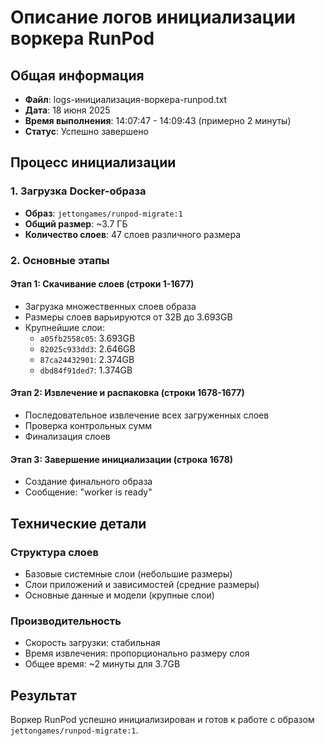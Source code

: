 # Описание логов инициализации воркера RunPod

## Общая информация
- **Файл**: logs-инициализация-воркера-runpod.txt
- **Дата**: 18 июня 2025
- **Время выполнения**: 14:07:47 - 14:09:43 (примерно 2 минуты)
- **Статус**: Успешно завершено

## Процесс инициализации

### 1. Загрузка Docker-образа
- **Образ**: `jettongames/runpod-migrate:1`
- **Общий размер**: ~3.7 ГБ
- **Количество слоев**: 47 слоев различного размера

### 2. Основные этапы

#### Этап 1: Скачивание слоев (строки 1-1677)
- Загрузка множественных слоев образа
- Размеры слоев варьируются от 32B до 3.693GB
- Крупнейшие слои:
  - `a05fb2558c05`: 3.693GB
  - `82025c933dd3`: 2.646GB  
  - `87ca24432901`: 2.374GB
  - `dbd84f91ded7`: 1.374GB

#### Этап 2: Извлечение и распаковка (строки 1678-1677)
- Последовательное извлечение всех загруженных слоев
- Проверка контрольных сумм
- Финализация слоев

#### Этап 3: Завершение инициализации (строка 1678)
- Создание финального образа
- Сообщение: "worker is ready"

## Технические детали

### Структура слоев
- Базовые системные слои (небольшие размеры)
- Слои приложений и зависимостей (средние размеры)
- Основные данные и модели (крупные слои)

### Производительность
- Скорость загрузки: стабильная
- Время извлечения: пропорционально размеру слоя
- Общее время: ~2 минуты для 3.7GB

## Результат
Воркер RunPod успешно инициализирован и готов к работе с образом `jettongames/runpod-migrate:1`.